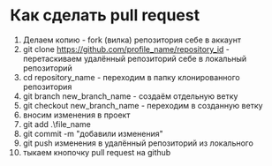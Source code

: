 # Как сделать pull request

1. Делаем копию - fork (вилка) репозитория себе в аккаунт
2. git clone https://github.com/profile_name/repository_id - перетаскиваем удалённый репозиторий себе в локальный репозиторий 
3. cd repository_name - переходим в папку клонированного репозитория 
4. git branch new_branch_name - создаём отдельную ветку
5. git checkout new_branch_name - переходим в созданную ветку
6. вносим изменения в проект
7. git add .\file_name
8. git commit -m "добавили изменения"
9. git push изменения в удалённый репозиторий из локального
10. тыкаем кнопочку pull request на github
